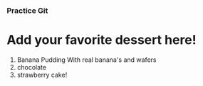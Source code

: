 ### Practice Git

# Add your favorite dessert here!

1. Banana Pudding With real banana's and wafers
2. chocolate
3. strawberry cake!


